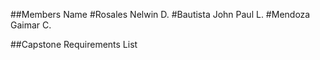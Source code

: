 ##Members Name 
#Rosales Nelwin D. 
#Bautista John Paul L.
#Mendoza Gaimar C.

##Capstone Requirements List
#

